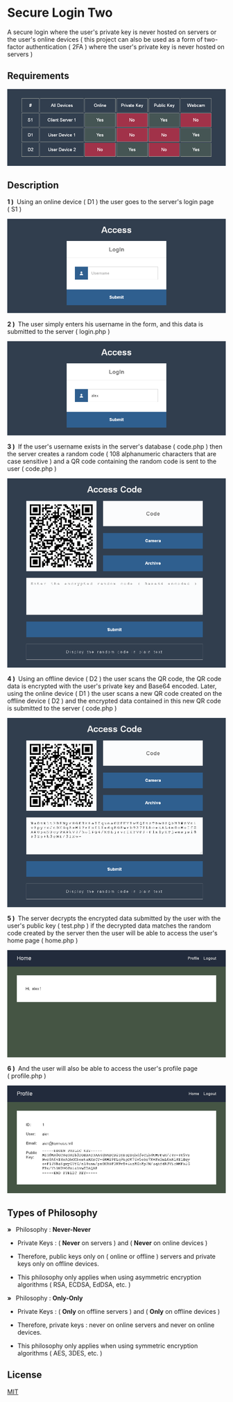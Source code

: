 # Secure Login Two

A secure login where the user's private key is never hosted on servers or the user's online devices ( this project can also be used as a form of two-factor authentication ( 2FA ) where the user's private key is never hosted on servers )

## Requirements

![table](docs/table.png)

## Description

**1&nbsp;)&nbsp;** Using an online device (&nbsp;D1&nbsp;) the user goes to the server's login page (&nbsp;S1&nbsp;)

![login1](docs/login1.png)

**2&nbsp;)&nbsp;** The user simply enters his username in the form, and this data is submitted to the server (&nbsp;login.php&nbsp;)

![login2](docs/login2.png)

**3&nbsp;)&nbsp;** If the user's username exists in the server's database (&nbsp;code.php&nbsp;) then the server creates a random code (&nbsp;108 alphanumeric characters that are case sensitive&nbsp;) and a QR code containing the random code is sent to the user (&nbsp;code.php&nbsp;)

![code1](docs/code1.png)

**4&nbsp;)&nbsp;** Using an offline device (&nbsp;D2&nbsp;) the user scans the QR code, the QR code data is encrypted with the user's private key and Base64 encoded. Later, using the online device (&nbsp;D1&nbsp;) the user scans a new QR code created on the offline device (&nbsp;D2&nbsp;) and the encrypted data contained in this new QR code is submitted to the server (&nbsp;code.php&nbsp;)

![code2](docs/code2.png)

**5&nbsp;)&nbsp;** The server decrypts the encrypted data submitted by the user with the user's public key (&nbsp;test.php&nbsp;) if the decrypted data matches the random code created by the server then the user will be able to access the user's home page (&nbsp;home.php&nbsp;)

![home](docs/home.png)

**6&nbsp;)&nbsp;** And the user will also be able to access the user's profile page (&nbsp;profile.php&nbsp;)

![profile](docs/profile.png)

## Types of Philosophy

**&raquo; &nbsp;** Philosophy : **Never-Never**

* Private Keys : (&nbsp;**Never** on servers&nbsp;) and (&nbsp;**Never** on online devices&nbsp;)

* Therefore, public keys only on (&nbsp;online or offline&nbsp;) servers and private keys only on offline devices.

* This philosophy only applies when using asymmetric encryption algorithms (&nbsp;RSA, ECDSA, EdDSA, etc.&nbsp;)

**&raquo; &nbsp;** Philosophy : **Only-Only**

* Private Keys : (&nbsp;**Only** on offline servers&nbsp;) and (&nbsp;**Only** on offline devices&nbsp;)

* Therefore, private keys : never on online servers and never on online devices.

* This philosophy only applies when using symmetric encryption algorithms (&nbsp;AES, 3DES, etc.&nbsp;)

## License

[MIT](https://opensource.org/license/mit)

